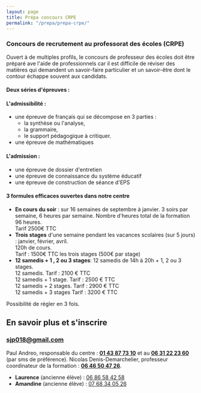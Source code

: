 ```yaml
---
layout: page
title: Prépa concours CRPE
permalink: "/prepa/prepa-crpe/"
---
```

### Concours de recrutement au professorat des écoles (CRPE)

Ouvert à de multiples profils, le concours de professeur des écoles doit être préparé ave l'aide de professionnels car il est difficile de réviser des matières qui demandent un savoir-faire particulier et un savoir-être dont le contour échappe souvent aux candidats.

#### Deux séries d'épreuves :

#### L'admissibilité :

* une épreuve de français qui se décompose en 3 parties :
  - la synthèse ou l'analyse, 
  - la grammaire, 
  - le support pédagogique à critiquer.
* une épreuve de mathématiques

#### L'admission :

* une épreuve de dossier d'entretien
* une épreuve de connaissance du système éducatif
* une épreuve de construction de séance d'EPS

#### 3 formules efficaces ouvertes dans notre centre

* **En cours du soir** : sur 16 semaines de septembre à janvier. 3 soirs par semaine, 6 heures par semaine. Nombre d'heures total de la formation 96 heures.  
  Tarif 2500€ TTC
* **Trois stages** d'une semaine pendant les vacances scolaires  (sur 5 jours) : janvier, février, avril.  
  120h  de cours.  
  Tarif : 1500€ TTC les trois stages (500€ par stage)
* **12 samedis + 1 , 2 ou 3 stages**: 12 samedis de 14h à 20h + 1, 2 ou 3 stages.  
  12 samedis. Tarif : 2100 € TTC  
  12 samedis + 1 stage. Tarif : 2500 € TTC  
  12 samedis + 2 stages. Tarif : 2900 € TTC  
  12 samedis + 3 stages Tarif : 3200 € TTC

Possibilité de régler en 3 fois. 

## En savoir plus et s'inscrire

### [sjp018@gmail.com](sjp018@gmail.com)

Paul Andreo, responsable du centre : **[01 43 87 73 10](tel:0143877310)** et au **[06 31 22 23 60](tel:0631222360)** (par sms de préférence).
Nicolas Denis-Demarchelier, professeur coordinateur de la formation :  **[06 46 50 47 26](tel:0646504726)**.

- **Laurence** (ancienne élève) : [06 86 58 42 58](tel:0686584258)
- **Amandine** (ancienne élève) : [07 68 34 05 26](tel:0768340526)